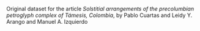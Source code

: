 Original dataset for the article *Solstitial arrangements of the precolumbian petroglyph complex of Támesis, Colombia*, by Pablo Cuartas and Leidy Y. Arango and Manuel A. Izquierdo

